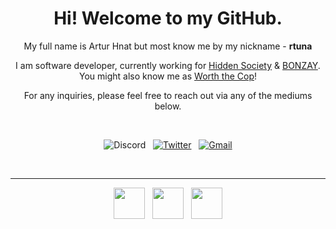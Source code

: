 <h1 align="center"> Hi! Welcome to my GitHub. </h1>
<p align="center">My full name is Artur Hnat but most know me by my nickname - <b>rtuna</b><p>
<p align="center">I am software developer, currently working for <a href="https://twitter.com/ahiddensociety">Hidden Society</a> & <a href="https://twitter.com/bonzayio">BONZAY</a>. You might also know me as <a href="https://www.instagram.com/worth_the_cop/">Worth the Cop</a>!<p>
<p align="center">For any inquiries, please feel free to reach out via any of the mediums below.<p>
<br>

<p align="center">
  <a><img src="https://img.shields.io/badge/rtuna%234321-17213A?style=flat&logo=discord&logoColor=white" alt="Discord"></a>&nbsp;&nbsp;
  <a href="https://twitter.com/rtunazzz" target="_blank"><img src="https://img.shields.io/badge/@rtunazzz-%230077B5.svg?&style=flat&logo=twitter&logoColor=white&link=https://twitter.com/rtunazzz" alt="Twitter"></a>&nbsp;&nbsp;
  <a href="mailto:rtunaboss@gmail.com" target="_blank"><img src="https://img.shields.io/badge/-rtunaboss@gmail.com-c14438?style=flat&logo=Gmail&logoColor=white&link=mailto:rtunaboss@gmail.com" alt="Gmail"></a>
</p>
<br>

***
<p align="center">
  <a href="https://www.instagram.com/worth_the_cop/"><img width=50 src="https://i.imgur.com/1mgwJEv.png"></a>&nbsp;&nbsp;
  <a href="https://twitter.com/ahiddensociety"><img width=50 src="https://i.imgur.com/0wvivgg.png"></a>&nbsp;&nbsp;
  <a href="https://twitter.com/bonzayio"><img width=50 src="https://i.imgur.com/mrIOGzN.png"></a>
</p>
